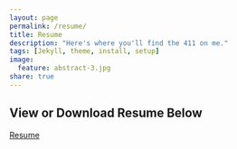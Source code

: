 ```yaml
---
layout: page
permalink: /resume/
title: Resume
description: "Here's where you'll find the 411 on me."
tags: [Jekyll, theme, install, setup]
image:
  feature: abstract-3.jpg
share: true
---
```


## View or Download Resume Below

<div markdown="0"><a href="{{ site.url }}/resume/resume.pdf" class="btn btn-info">Resume</a></div>

[^1]: Example: *domain.com/category-name/post-title*
